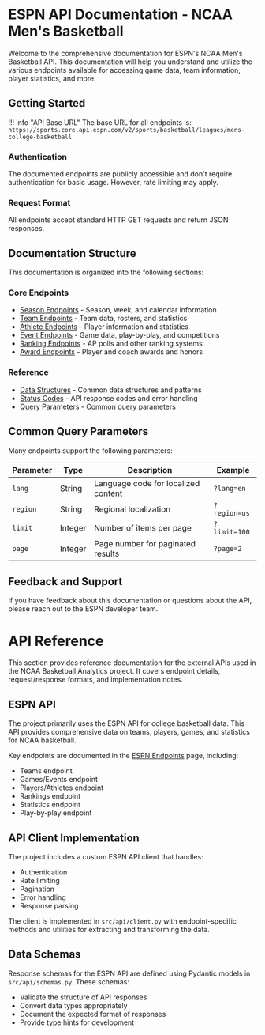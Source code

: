 # ESPN API Documentation - NCAA Men's Basketball

Welcome to the comprehensive documentation for ESPN's NCAA Men's Basketball API. This documentation will help you understand and utilize the various endpoints available for accessing game data, team information, player statistics, and more.

## Getting Started

!!! info "API Base URL"
    The base URL for all endpoints is:
    ```
    https://sports.core.api.espn.com/v2/sports/basketball/leagues/mens-college-basketball
    ```

### Authentication

The documented endpoints are publicly accessible and don't require authentication for basic usage. However, rate limiting may apply.

### Request Format

All endpoints accept standard HTTP GET requests and return JSON responses.

## Documentation Structure

This documentation is organized into the following sections:

### Core Endpoints

- [Season Endpoints](endpoints/seasons.md) - Season, week, and calendar information
- [Team Endpoints](endpoints/teams.md) - Team data, rosters, and statistics
- [Athlete Endpoints](endpoints/athletes.md) - Player information and statistics
- [Event Endpoints](endpoints/events.md) - Game data, play-by-play, and competitions
- [Ranking Endpoints](endpoints/rankings.md) - AP polls and other ranking systems
- [Award Endpoints](endpoints/awards.md) - Player and coach awards and honors

### Reference

- [Data Structures](reference/data-structures.md) - Common data structures and patterns
- [Status Codes](reference/status-codes.md) - API response codes and error handling
- [Query Parameters](reference/query-parameters.md) - Common query parameters

## Common Query Parameters

Many endpoints support the following parameters:

| Parameter | Type | Description | Example |
|-----------|------|-------------|---------|
| `lang` | String | Language code for localized content | `?lang=en` |
| `region` | String | Regional localization | `?region=us` |
| `limit` | Integer | Number of items per page | `?limit=100` |
| `page` | Integer | Page number for paginated results | `?page=2` |

## Feedback and Support

If you have feedback about this documentation or questions about the API, please reach out to the ESPN developer team.

# API Reference

This section provides reference documentation for the external APIs used in the NCAA Basketball Analytics project. It covers endpoint details, request/response formats, and implementation notes.

## ESPN API

The project primarily uses the ESPN API for college basketball data. This API provides comprehensive data on teams, players, games, and statistics for NCAA basketball.

Key endpoints are documented in the [ESPN Endpoints](espn-endpoints.md) page, including:
- Teams endpoint
- Games/Events endpoint 
- Players/Athletes endpoint
- Rankings endpoint
- Statistics endpoint
- Play-by-play endpoint

## API Client Implementation

The project includes a custom ESPN API client that handles:

- Authentication
- Rate limiting
- Pagination
- Error handling
- Response parsing

The client is implemented in `src/api/client.py` with endpoint-specific methods and utilities for extracting and transforming the data.

## Data Schemas

Response schemas for the ESPN API are defined using Pydantic models in `src/api/schemas.py`. These schemas:

- Validate the structure of API responses
- Convert data types appropriately
- Document the expected format of responses
- Provide type hints for development
